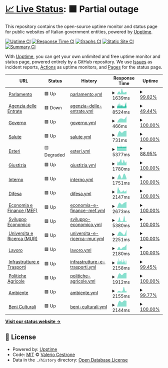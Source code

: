 # [📈 Live Status](https://v4lerio.github.io/infosecnews-help-gov-it): <!--live status--> **🟧 Partial outage**

This repository contains the open-source uptime monitor and status page for public websites of Italian government entities, powered by [Upptime](https://github.com/upptime/upptime).

[![Uptime CI](https://github.com/v4lerio/infosecnews-help-gov-it/workflows/Uptime%20CI/badge.svg)](https://github.com/v4lerio/infosecnews-help-gov-it/actions?query=workflow%3A%22Uptime+CI%22)
[![Response Time CI](https://github.com/v4lerio/infosecnews-help-gov-it/workflows/Response%20Time%20CI/badge.svg)](https://github.com/v4lerio/infosecnews-help-gov-it/actions?query=workflow%3A%22Response+Time+CI%22)
[![Graphs CI](https://github.com/v4lerio/infosecnews-help-gov-it/workflows/Graphs%20CI/badge.svg)](https://github.com/v4lerio/infosecnews-help-gov-it/actions?query=workflow%3A%22Graphs+CI%22)
[![Static Site CI](https://github.com/v4lerio/infosecnews-help-gov-it/workflows/Static%20Site%20CI/badge.svg)](https://github.com/v4lerio/infosecnews-help-gov-it/actions?query=workflow%3A%22Static+Site+CI%22)
[![Summary CI](https://github.com/v4lerio/infosecnews-help-gov-it/workflows/Summary%20CI/badge.svg)](https://github.com/v4lerio/infosecnews-help-gov-it/actions?query=workflow%3A%22Summary+CI%22)

With [Upptime](https://upptime.js.org), you can get your own unlimited and free uptime monitor and status page, powered entirely by a GitHub repository. We use [Issues](https://github.com/v4lerio/infosecnews-help-gov-it/issues) as incident reports, [Actions](https://github.com/v4lerio/infosecnews-help-gov-it/actions) as uptime monitors, and [Pages](https://v4lerio.github.io/infosecnews-help-gov-it) for the status page.

<!--start: status pages-->
<!-- This summary is generated by Upptime (https://github.com/upptime/upptime) -->
<!-- Do not edit this manually, your changes will be overwritten -->
<!-- prettier-ignore -->
| URL | Status | History | Response Time | Uptime |
| --- | ------ | ------- | ------------- | ------ |
| <img alt="" src="https://favicons.githubusercontent.com/www.parlamento.it" height="13"> [Parlamento](https://www.parlamento.it/) | 🟩 Up | [parlamento.yml](https://github.com/v4lerio/infosecnews-help-gov-it/commits/HEAD/history/parlamento.yml) | <details><summary><img alt="Response time graph" src="./graphs/parlamento/response-time-week.png" height="20"> 1639ms</summary><br><a href="https://v4lerio.github.io/infosecnews-help-gov-it/history/parlamento"><img alt="Response time 1764" src="https://img.shields.io/endpoint?url=https%3A%2F%2Fraw.githubusercontent.com%2Fv4lerio%2Finfosecnews-help-gov-it%2FHEAD%2Fapi%2Fparlamento%2Fresponse-time.json"></a><br><a href="https://v4lerio.github.io/infosecnews-help-gov-it/history/parlamento"><img alt="24-hour response time 0" src="https://img.shields.io/endpoint?url=https%3A%2F%2Fraw.githubusercontent.com%2Fv4lerio%2Finfosecnews-help-gov-it%2FHEAD%2Fapi%2Fparlamento%2Fresponse-time-day.json"></a><br><a href="https://v4lerio.github.io/infosecnews-help-gov-it/history/parlamento"><img alt="7-day response time 1639" src="https://img.shields.io/endpoint?url=https%3A%2F%2Fraw.githubusercontent.com%2Fv4lerio%2Finfosecnews-help-gov-it%2FHEAD%2Fapi%2Fparlamento%2Fresponse-time-week.json"></a><br><a href="https://v4lerio.github.io/infosecnews-help-gov-it/history/parlamento"><img alt="30-day response time 1746" src="https://img.shields.io/endpoint?url=https%3A%2F%2Fraw.githubusercontent.com%2Fv4lerio%2Finfosecnews-help-gov-it%2FHEAD%2Fapi%2Fparlamento%2Fresponse-time-month.json"></a><br><a href="https://v4lerio.github.io/infosecnews-help-gov-it/history/parlamento"><img alt="1-year response time 1764" src="https://img.shields.io/endpoint?url=https%3A%2F%2Fraw.githubusercontent.com%2Fv4lerio%2Finfosecnews-help-gov-it%2FHEAD%2Fapi%2Fparlamento%2Fresponse-time-year.json"></a></details> | <details><summary><a href="https://v4lerio.github.io/infosecnews-help-gov-it/history/parlamento">99.82%</a></summary><a href="https://v4lerio.github.io/infosecnews-help-gov-it/history/parlamento"><img alt="All-time uptime 99.82%" src="https://img.shields.io/endpoint?url=https%3A%2F%2Fraw.githubusercontent.com%2Fv4lerio%2Finfosecnews-help-gov-it%2FHEAD%2Fapi%2Fparlamento%2Fuptime.json"></a><br><a href="https://v4lerio.github.io/infosecnews-help-gov-it/history/parlamento"><img alt="24-hour uptime 100.00%" src="https://img.shields.io/endpoint?url=https%3A%2F%2Fraw.githubusercontent.com%2Fv4lerio%2Finfosecnews-help-gov-it%2FHEAD%2Fapi%2Fparlamento%2Fuptime-day.json"></a><br><a href="https://v4lerio.github.io/infosecnews-help-gov-it/history/parlamento"><img alt="7-day uptime 99.82%" src="https://img.shields.io/endpoint?url=https%3A%2F%2Fraw.githubusercontent.com%2Fv4lerio%2Finfosecnews-help-gov-it%2FHEAD%2Fapi%2Fparlamento%2Fuptime-week.json"></a><br><a href="https://v4lerio.github.io/infosecnews-help-gov-it/history/parlamento"><img alt="30-day uptime 99.86%" src="https://img.shields.io/endpoint?url=https%3A%2F%2Fraw.githubusercontent.com%2Fv4lerio%2Finfosecnews-help-gov-it%2FHEAD%2Fapi%2Fparlamento%2Fuptime-month.json"></a><br><a href="https://v4lerio.github.io/infosecnews-help-gov-it/history/parlamento"><img alt="1-year uptime 99.82%" src="https://img.shields.io/endpoint?url=https%3A%2F%2Fraw.githubusercontent.com%2Fv4lerio%2Finfosecnews-help-gov-it%2FHEAD%2Fapi%2Fparlamento%2Fuptime-year.json"></a></details>
| <img alt="" src="https://favicons.githubusercontent.com/www.agenziaentrate.gov.it" height="13"> [Agenzia delle Entrate](https://www.agenziaentrate.gov.it/) | 🟥 Down | [agenzia-delle-entrate.yml](https://github.com/v4lerio/infosecnews-help-gov-it/commits/HEAD/history/agenzia-delle-entrate.yml) | <details><summary><img alt="Response time graph" src="./graphs/agenzia-delle-entrate/response-time-week.png" height="20"> 8524ms</summary><br><a href="https://v4lerio.github.io/infosecnews-help-gov-it/history/agenzia-delle-entrate"><img alt="Response time 7108" src="https://img.shields.io/endpoint?url=https%3A%2F%2Fraw.githubusercontent.com%2Fv4lerio%2Finfosecnews-help-gov-it%2FHEAD%2Fapi%2Fagenzia-delle-entrate%2Fresponse-time.json"></a><br><a href="https://v4lerio.github.io/infosecnews-help-gov-it/history/agenzia-delle-entrate"><img alt="24-hour response time 10126" src="https://img.shields.io/endpoint?url=https%3A%2F%2Fraw.githubusercontent.com%2Fv4lerio%2Finfosecnews-help-gov-it%2FHEAD%2Fapi%2Fagenzia-delle-entrate%2Fresponse-time-day.json"></a><br><a href="https://v4lerio.github.io/infosecnews-help-gov-it/history/agenzia-delle-entrate"><img alt="7-day response time 8524" src="https://img.shields.io/endpoint?url=https%3A%2F%2Fraw.githubusercontent.com%2Fv4lerio%2Finfosecnews-help-gov-it%2FHEAD%2Fapi%2Fagenzia-delle-entrate%2Fresponse-time-week.json"></a><br><a href="https://v4lerio.github.io/infosecnews-help-gov-it/history/agenzia-delle-entrate"><img alt="30-day response time 7705" src="https://img.shields.io/endpoint?url=https%3A%2F%2Fraw.githubusercontent.com%2Fv4lerio%2Finfosecnews-help-gov-it%2FHEAD%2Fapi%2Fagenzia-delle-entrate%2Fresponse-time-month.json"></a><br><a href="https://v4lerio.github.io/infosecnews-help-gov-it/history/agenzia-delle-entrate"><img alt="1-year response time 7108" src="https://img.shields.io/endpoint?url=https%3A%2F%2Fraw.githubusercontent.com%2Fv4lerio%2Finfosecnews-help-gov-it%2FHEAD%2Fapi%2Fagenzia-delle-entrate%2Fresponse-time-year.json"></a></details> | <details><summary><a href="https://v4lerio.github.io/infosecnews-help-gov-it/history/agenzia-delle-entrate">49.44%</a></summary><a href="https://v4lerio.github.io/infosecnews-help-gov-it/history/agenzia-delle-entrate"><img alt="All-time uptime 97.65%" src="https://img.shields.io/endpoint?url=https%3A%2F%2Fraw.githubusercontent.com%2Fv4lerio%2Finfosecnews-help-gov-it%2FHEAD%2Fapi%2Fagenzia-delle-entrate%2Fuptime.json"></a><br><a href="https://v4lerio.github.io/infosecnews-help-gov-it/history/agenzia-delle-entrate"><img alt="24-hour uptime 15.36%" src="https://img.shields.io/endpoint?url=https%3A%2F%2Fraw.githubusercontent.com%2Fv4lerio%2Finfosecnews-help-gov-it%2FHEAD%2Fapi%2Fagenzia-delle-entrate%2Fuptime-day.json"></a><br><a href="https://v4lerio.github.io/infosecnews-help-gov-it/history/agenzia-delle-entrate"><img alt="7-day uptime 49.44%" src="https://img.shields.io/endpoint?url=https%3A%2F%2Fraw.githubusercontent.com%2Fv4lerio%2Finfosecnews-help-gov-it%2FHEAD%2Fapi%2Fagenzia-delle-entrate%2Fuptime-week.json"></a><br><a href="https://v4lerio.github.io/infosecnews-help-gov-it/history/agenzia-delle-entrate"><img alt="30-day uptime 88.37%" src="https://img.shields.io/endpoint?url=https%3A%2F%2Fraw.githubusercontent.com%2Fv4lerio%2Finfosecnews-help-gov-it%2FHEAD%2Fapi%2Fagenzia-delle-entrate%2Fuptime-month.json"></a><br><a href="https://v4lerio.github.io/infosecnews-help-gov-it/history/agenzia-delle-entrate"><img alt="1-year uptime 97.65%" src="https://img.shields.io/endpoint?url=https%3A%2F%2Fraw.githubusercontent.com%2Fv4lerio%2Finfosecnews-help-gov-it%2FHEAD%2Fapi%2Fagenzia-delle-entrate%2Fuptime-year.json"></a></details>
| <img alt="" src="https://favicons.githubusercontent.com/www.governo.it" height="13"> [Governo](https://www.governo.it/) | 🟩 Up | [governo.yml](https://github.com/v4lerio/infosecnews-help-gov-it/commits/HEAD/history/governo.yml) | <details><summary><img alt="Response time graph" src="./graphs/governo/response-time-week.png" height="20"> 466ms</summary><br><a href="https://v4lerio.github.io/infosecnews-help-gov-it/history/governo"><img alt="Response time 473" src="https://img.shields.io/endpoint?url=https%3A%2F%2Fraw.githubusercontent.com%2Fv4lerio%2Finfosecnews-help-gov-it%2FHEAD%2Fapi%2Fgoverno%2Fresponse-time.json"></a><br><a href="https://v4lerio.github.io/infosecnews-help-gov-it/history/governo"><img alt="24-hour response time 0" src="https://img.shields.io/endpoint?url=https%3A%2F%2Fraw.githubusercontent.com%2Fv4lerio%2Finfosecnews-help-gov-it%2FHEAD%2Fapi%2Fgoverno%2Fresponse-time-day.json"></a><br><a href="https://v4lerio.github.io/infosecnews-help-gov-it/history/governo"><img alt="7-day response time 466" src="https://img.shields.io/endpoint?url=https%3A%2F%2Fraw.githubusercontent.com%2Fv4lerio%2Finfosecnews-help-gov-it%2FHEAD%2Fapi%2Fgoverno%2Fresponse-time-week.json"></a><br><a href="https://v4lerio.github.io/infosecnews-help-gov-it/history/governo"><img alt="30-day response time 493" src="https://img.shields.io/endpoint?url=https%3A%2F%2Fraw.githubusercontent.com%2Fv4lerio%2Finfosecnews-help-gov-it%2FHEAD%2Fapi%2Fgoverno%2Fresponse-time-month.json"></a><br><a href="https://v4lerio.github.io/infosecnews-help-gov-it/history/governo"><img alt="1-year response time 473" src="https://img.shields.io/endpoint?url=https%3A%2F%2Fraw.githubusercontent.com%2Fv4lerio%2Finfosecnews-help-gov-it%2FHEAD%2Fapi%2Fgoverno%2Fresponse-time-year.json"></a></details> | <details><summary><a href="https://v4lerio.github.io/infosecnews-help-gov-it/history/governo">100.00%</a></summary><a href="https://v4lerio.github.io/infosecnews-help-gov-it/history/governo"><img alt="All-time uptime 99.99%" src="https://img.shields.io/endpoint?url=https%3A%2F%2Fraw.githubusercontent.com%2Fv4lerio%2Finfosecnews-help-gov-it%2FHEAD%2Fapi%2Fgoverno%2Fuptime.json"></a><br><a href="https://v4lerio.github.io/infosecnews-help-gov-it/history/governo"><img alt="24-hour uptime 100.00%" src="https://img.shields.io/endpoint?url=https%3A%2F%2Fraw.githubusercontent.com%2Fv4lerio%2Finfosecnews-help-gov-it%2FHEAD%2Fapi%2Fgoverno%2Fuptime-day.json"></a><br><a href="https://v4lerio.github.io/infosecnews-help-gov-it/history/governo"><img alt="7-day uptime 100.00%" src="https://img.shields.io/endpoint?url=https%3A%2F%2Fraw.githubusercontent.com%2Fv4lerio%2Finfosecnews-help-gov-it%2FHEAD%2Fapi%2Fgoverno%2Fuptime-week.json"></a><br><a href="https://v4lerio.github.io/infosecnews-help-gov-it/history/governo"><img alt="30-day uptime 100.00%" src="https://img.shields.io/endpoint?url=https%3A%2F%2Fraw.githubusercontent.com%2Fv4lerio%2Finfosecnews-help-gov-it%2FHEAD%2Fapi%2Fgoverno%2Fuptime-month.json"></a><br><a href="https://v4lerio.github.io/infosecnews-help-gov-it/history/governo"><img alt="1-year uptime 99.99%" src="https://img.shields.io/endpoint?url=https%3A%2F%2Fraw.githubusercontent.com%2Fv4lerio%2Finfosecnews-help-gov-it%2FHEAD%2Fapi%2Fgoverno%2Fuptime-year.json"></a></details>
| <img alt="" src="https://favicons.githubusercontent.com/www.salute.gov.it" height="13"> [Salute](https://www.salute.gov.it/) | 🟩 Up | [salute.yml](https://github.com/v4lerio/infosecnews-help-gov-it/commits/HEAD/history/salute.yml) | <details><summary><img alt="Response time graph" src="./graphs/salute/response-time-week.png" height="20"> 731ms</summary><br><a href="https://v4lerio.github.io/infosecnews-help-gov-it/history/salute"><img alt="Response time 677" src="https://img.shields.io/endpoint?url=https%3A%2F%2Fraw.githubusercontent.com%2Fv4lerio%2Finfosecnews-help-gov-it%2FHEAD%2Fapi%2Fsalute%2Fresponse-time.json"></a><br><a href="https://v4lerio.github.io/infosecnews-help-gov-it/history/salute"><img alt="24-hour response time 0" src="https://img.shields.io/endpoint?url=https%3A%2F%2Fraw.githubusercontent.com%2Fv4lerio%2Finfosecnews-help-gov-it%2FHEAD%2Fapi%2Fsalute%2Fresponse-time-day.json"></a><br><a href="https://v4lerio.github.io/infosecnews-help-gov-it/history/salute"><img alt="7-day response time 731" src="https://img.shields.io/endpoint?url=https%3A%2F%2Fraw.githubusercontent.com%2Fv4lerio%2Finfosecnews-help-gov-it%2FHEAD%2Fapi%2Fsalute%2Fresponse-time-week.json"></a><br><a href="https://v4lerio.github.io/infosecnews-help-gov-it/history/salute"><img alt="30-day response time 599" src="https://img.shields.io/endpoint?url=https%3A%2F%2Fraw.githubusercontent.com%2Fv4lerio%2Finfosecnews-help-gov-it%2FHEAD%2Fapi%2Fsalute%2Fresponse-time-month.json"></a><br><a href="https://v4lerio.github.io/infosecnews-help-gov-it/history/salute"><img alt="1-year response time 677" src="https://img.shields.io/endpoint?url=https%3A%2F%2Fraw.githubusercontent.com%2Fv4lerio%2Finfosecnews-help-gov-it%2FHEAD%2Fapi%2Fsalute%2Fresponse-time-year.json"></a></details> | <details><summary><a href="https://v4lerio.github.io/infosecnews-help-gov-it/history/salute">100.00%</a></summary><a href="https://v4lerio.github.io/infosecnews-help-gov-it/history/salute"><img alt="All-time uptime 99.25%" src="https://img.shields.io/endpoint?url=https%3A%2F%2Fraw.githubusercontent.com%2Fv4lerio%2Finfosecnews-help-gov-it%2FHEAD%2Fapi%2Fsalute%2Fuptime.json"></a><br><a href="https://v4lerio.github.io/infosecnews-help-gov-it/history/salute"><img alt="24-hour uptime 100.00%" src="https://img.shields.io/endpoint?url=https%3A%2F%2Fraw.githubusercontent.com%2Fv4lerio%2Finfosecnews-help-gov-it%2FHEAD%2Fapi%2Fsalute%2Fuptime-day.json"></a><br><a href="https://v4lerio.github.io/infosecnews-help-gov-it/history/salute"><img alt="7-day uptime 100.00%" src="https://img.shields.io/endpoint?url=https%3A%2F%2Fraw.githubusercontent.com%2Fv4lerio%2Finfosecnews-help-gov-it%2FHEAD%2Fapi%2Fsalute%2Fuptime-week.json"></a><br><a href="https://v4lerio.github.io/infosecnews-help-gov-it/history/salute"><img alt="30-day uptime 100.00%" src="https://img.shields.io/endpoint?url=https%3A%2F%2Fraw.githubusercontent.com%2Fv4lerio%2Finfosecnews-help-gov-it%2FHEAD%2Fapi%2Fsalute%2Fuptime-month.json"></a><br><a href="https://v4lerio.github.io/infosecnews-help-gov-it/history/salute"><img alt="1-year uptime 99.25%" src="https://img.shields.io/endpoint?url=https%3A%2F%2Fraw.githubusercontent.com%2Fv4lerio%2Finfosecnews-help-gov-it%2FHEAD%2Fapi%2Fsalute%2Fuptime-year.json"></a></details>
| <img alt="" src="https://favicons.githubusercontent.com/www.esteri.it" height="13"> [Esteri](https://www.esteri.it/) | 🟨 Degraded | [esteri.yml](https://github.com/v4lerio/infosecnews-help-gov-it/commits/HEAD/history/esteri.yml) | <details><summary><img alt="Response time graph" src="./graphs/esteri/response-time-week.png" height="20"> 5377ms</summary><br><a href="https://v4lerio.github.io/infosecnews-help-gov-it/history/esteri"><img alt="Response time 5802" src="https://img.shields.io/endpoint?url=https%3A%2F%2Fraw.githubusercontent.com%2Fv4lerio%2Finfosecnews-help-gov-it%2FHEAD%2Fapi%2Festeri%2Fresponse-time.json"></a><br><a href="https://v4lerio.github.io/infosecnews-help-gov-it/history/esteri"><img alt="24-hour response time 5445" src="https://img.shields.io/endpoint?url=https%3A%2F%2Fraw.githubusercontent.com%2Fv4lerio%2Finfosecnews-help-gov-it%2FHEAD%2Fapi%2Festeri%2Fresponse-time-day.json"></a><br><a href="https://v4lerio.github.io/infosecnews-help-gov-it/history/esteri"><img alt="7-day response time 5377" src="https://img.shields.io/endpoint?url=https%3A%2F%2Fraw.githubusercontent.com%2Fv4lerio%2Finfosecnews-help-gov-it%2FHEAD%2Fapi%2Festeri%2Fresponse-time-week.json"></a><br><a href="https://v4lerio.github.io/infosecnews-help-gov-it/history/esteri"><img alt="30-day response time 6365" src="https://img.shields.io/endpoint?url=https%3A%2F%2Fraw.githubusercontent.com%2Fv4lerio%2Finfosecnews-help-gov-it%2FHEAD%2Fapi%2Festeri%2Fresponse-time-month.json"></a><br><a href="https://v4lerio.github.io/infosecnews-help-gov-it/history/esteri"><img alt="1-year response time 5802" src="https://img.shields.io/endpoint?url=https%3A%2F%2Fraw.githubusercontent.com%2Fv4lerio%2Finfosecnews-help-gov-it%2FHEAD%2Fapi%2Festeri%2Fresponse-time-year.json"></a></details> | <details><summary><a href="https://v4lerio.github.io/infosecnews-help-gov-it/history/esteri">88.95%</a></summary><a href="https://v4lerio.github.io/infosecnews-help-gov-it/history/esteri"><img alt="All-time uptime 98.10%" src="https://img.shields.io/endpoint?url=https%3A%2F%2Fraw.githubusercontent.com%2Fv4lerio%2Finfosecnews-help-gov-it%2FHEAD%2Fapi%2Festeri%2Fuptime.json"></a><br><a href="https://v4lerio.github.io/infosecnews-help-gov-it/history/esteri"><img alt="24-hour uptime 90.86%" src="https://img.shields.io/endpoint?url=https%3A%2F%2Fraw.githubusercontent.com%2Fv4lerio%2Finfosecnews-help-gov-it%2FHEAD%2Fapi%2Festeri%2Fuptime-day.json"></a><br><a href="https://v4lerio.github.io/infosecnews-help-gov-it/history/esteri"><img alt="7-day uptime 88.95%" src="https://img.shields.io/endpoint?url=https%3A%2F%2Fraw.githubusercontent.com%2Fv4lerio%2Finfosecnews-help-gov-it%2FHEAD%2Fapi%2Festeri%2Fuptime-week.json"></a><br><a href="https://v4lerio.github.io/infosecnews-help-gov-it/history/esteri"><img alt="30-day uptime 90.57%" src="https://img.shields.io/endpoint?url=https%3A%2F%2Fraw.githubusercontent.com%2Fv4lerio%2Finfosecnews-help-gov-it%2FHEAD%2Fapi%2Festeri%2Fuptime-month.json"></a><br><a href="https://v4lerio.github.io/infosecnews-help-gov-it/history/esteri"><img alt="1-year uptime 98.10%" src="https://img.shields.io/endpoint?url=https%3A%2F%2Fraw.githubusercontent.com%2Fv4lerio%2Finfosecnews-help-gov-it%2FHEAD%2Fapi%2Festeri%2Fuptime-year.json"></a></details>
| <img alt="" src="https://favicons.githubusercontent.com/www.giustizia.it" height="13"> [Giustizia](https://www.giustizia.it/) | 🟩 Up | [giustizia.yml](https://github.com/v4lerio/infosecnews-help-gov-it/commits/HEAD/history/giustizia.yml) | <details><summary><img alt="Response time graph" src="./graphs/giustizia/response-time-week.png" height="20"> 1780ms</summary><br><a href="https://v4lerio.github.io/infosecnews-help-gov-it/history/giustizia"><img alt="Response time 1967" src="https://img.shields.io/endpoint?url=https%3A%2F%2Fraw.githubusercontent.com%2Fv4lerio%2Finfosecnews-help-gov-it%2FHEAD%2Fapi%2Fgiustizia%2Fresponse-time.json"></a><br><a href="https://v4lerio.github.io/infosecnews-help-gov-it/history/giustizia"><img alt="24-hour response time 0" src="https://img.shields.io/endpoint?url=https%3A%2F%2Fraw.githubusercontent.com%2Fv4lerio%2Finfosecnews-help-gov-it%2FHEAD%2Fapi%2Fgiustizia%2Fresponse-time-day.json"></a><br><a href="https://v4lerio.github.io/infosecnews-help-gov-it/history/giustizia"><img alt="7-day response time 1780" src="https://img.shields.io/endpoint?url=https%3A%2F%2Fraw.githubusercontent.com%2Fv4lerio%2Finfosecnews-help-gov-it%2FHEAD%2Fapi%2Fgiustizia%2Fresponse-time-week.json"></a><br><a href="https://v4lerio.github.io/infosecnews-help-gov-it/history/giustizia"><img alt="30-day response time 1637" src="https://img.shields.io/endpoint?url=https%3A%2F%2Fraw.githubusercontent.com%2Fv4lerio%2Finfosecnews-help-gov-it%2FHEAD%2Fapi%2Fgiustizia%2Fresponse-time-month.json"></a><br><a href="https://v4lerio.github.io/infosecnews-help-gov-it/history/giustizia"><img alt="1-year response time 1967" src="https://img.shields.io/endpoint?url=https%3A%2F%2Fraw.githubusercontent.com%2Fv4lerio%2Finfosecnews-help-gov-it%2FHEAD%2Fapi%2Fgiustizia%2Fresponse-time-year.json"></a></details> | <details><summary><a href="https://v4lerio.github.io/infosecnews-help-gov-it/history/giustizia">100.00%</a></summary><a href="https://v4lerio.github.io/infosecnews-help-gov-it/history/giustizia"><img alt="All-time uptime 99.63%" src="https://img.shields.io/endpoint?url=https%3A%2F%2Fraw.githubusercontent.com%2Fv4lerio%2Finfosecnews-help-gov-it%2FHEAD%2Fapi%2Fgiustizia%2Fuptime.json"></a><br><a href="https://v4lerio.github.io/infosecnews-help-gov-it/history/giustizia"><img alt="24-hour uptime 100.00%" src="https://img.shields.io/endpoint?url=https%3A%2F%2Fraw.githubusercontent.com%2Fv4lerio%2Finfosecnews-help-gov-it%2FHEAD%2Fapi%2Fgiustizia%2Fuptime-day.json"></a><br><a href="https://v4lerio.github.io/infosecnews-help-gov-it/history/giustizia"><img alt="7-day uptime 100.00%" src="https://img.shields.io/endpoint?url=https%3A%2F%2Fraw.githubusercontent.com%2Fv4lerio%2Finfosecnews-help-gov-it%2FHEAD%2Fapi%2Fgiustizia%2Fuptime-week.json"></a><br><a href="https://v4lerio.github.io/infosecnews-help-gov-it/history/giustizia"><img alt="30-day uptime 99.90%" src="https://img.shields.io/endpoint?url=https%3A%2F%2Fraw.githubusercontent.com%2Fv4lerio%2Finfosecnews-help-gov-it%2FHEAD%2Fapi%2Fgiustizia%2Fuptime-month.json"></a><br><a href="https://v4lerio.github.io/infosecnews-help-gov-it/history/giustizia"><img alt="1-year uptime 99.63%" src="https://img.shields.io/endpoint?url=https%3A%2F%2Fraw.githubusercontent.com%2Fv4lerio%2Finfosecnews-help-gov-it%2FHEAD%2Fapi%2Fgiustizia%2Fuptime-year.json"></a></details>
| <img alt="" src="https://favicons.githubusercontent.com/www.interno.gov.it" height="13"> [Interno](https://www.interno.gov.it/) | 🟩 Up | [interno.yml](https://github.com/v4lerio/infosecnews-help-gov-it/commits/HEAD/history/interno.yml) | <details><summary><img alt="Response time graph" src="./graphs/interno/response-time-week.png" height="20"> 1751ms</summary><br><a href="https://v4lerio.github.io/infosecnews-help-gov-it/history/interno"><img alt="Response time 1170" src="https://img.shields.io/endpoint?url=https%3A%2F%2Fraw.githubusercontent.com%2Fv4lerio%2Finfosecnews-help-gov-it%2FHEAD%2Fapi%2Finterno%2Fresponse-time.json"></a><br><a href="https://v4lerio.github.io/infosecnews-help-gov-it/history/interno"><img alt="24-hour response time 0" src="https://img.shields.io/endpoint?url=https%3A%2F%2Fraw.githubusercontent.com%2Fv4lerio%2Finfosecnews-help-gov-it%2FHEAD%2Fapi%2Finterno%2Fresponse-time-day.json"></a><br><a href="https://v4lerio.github.io/infosecnews-help-gov-it/history/interno"><img alt="7-day response time 1751" src="https://img.shields.io/endpoint?url=https%3A%2F%2Fraw.githubusercontent.com%2Fv4lerio%2Finfosecnews-help-gov-it%2FHEAD%2Fapi%2Finterno%2Fresponse-time-week.json"></a><br><a href="https://v4lerio.github.io/infosecnews-help-gov-it/history/interno"><img alt="30-day response time 890" src="https://img.shields.io/endpoint?url=https%3A%2F%2Fraw.githubusercontent.com%2Fv4lerio%2Finfosecnews-help-gov-it%2FHEAD%2Fapi%2Finterno%2Fresponse-time-month.json"></a><br><a href="https://v4lerio.github.io/infosecnews-help-gov-it/history/interno"><img alt="1-year response time 1170" src="https://img.shields.io/endpoint?url=https%3A%2F%2Fraw.githubusercontent.com%2Fv4lerio%2Finfosecnews-help-gov-it%2FHEAD%2Fapi%2Finterno%2Fresponse-time-year.json"></a></details> | <details><summary><a href="https://v4lerio.github.io/infosecnews-help-gov-it/history/interno">100.00%</a></summary><a href="https://v4lerio.github.io/infosecnews-help-gov-it/history/interno"><img alt="All-time uptime 100.00%" src="https://img.shields.io/endpoint?url=https%3A%2F%2Fraw.githubusercontent.com%2Fv4lerio%2Finfosecnews-help-gov-it%2FHEAD%2Fapi%2Finterno%2Fuptime.json"></a><br><a href="https://v4lerio.github.io/infosecnews-help-gov-it/history/interno"><img alt="24-hour uptime 100.00%" src="https://img.shields.io/endpoint?url=https%3A%2F%2Fraw.githubusercontent.com%2Fv4lerio%2Finfosecnews-help-gov-it%2FHEAD%2Fapi%2Finterno%2Fuptime-day.json"></a><br><a href="https://v4lerio.github.io/infosecnews-help-gov-it/history/interno"><img alt="7-day uptime 100.00%" src="https://img.shields.io/endpoint?url=https%3A%2F%2Fraw.githubusercontent.com%2Fv4lerio%2Finfosecnews-help-gov-it%2FHEAD%2Fapi%2Finterno%2Fuptime-week.json"></a><br><a href="https://v4lerio.github.io/infosecnews-help-gov-it/history/interno"><img alt="30-day uptime 100.00%" src="https://img.shields.io/endpoint?url=https%3A%2F%2Fraw.githubusercontent.com%2Fv4lerio%2Finfosecnews-help-gov-it%2FHEAD%2Fapi%2Finterno%2Fuptime-month.json"></a><br><a href="https://v4lerio.github.io/infosecnews-help-gov-it/history/interno"><img alt="1-year uptime 100.00%" src="https://img.shields.io/endpoint?url=https%3A%2F%2Fraw.githubusercontent.com%2Fv4lerio%2Finfosecnews-help-gov-it%2FHEAD%2Fapi%2Finterno%2Fuptime-year.json"></a></details>
| <img alt="" src="https://favicons.githubusercontent.com/www.difesa.it" height="13"> [Difesa](https://www.difesa.it/) | 🟩 Up | [difesa.yml](https://github.com/v4lerio/infosecnews-help-gov-it/commits/HEAD/history/difesa.yml) | <details><summary><img alt="Response time graph" src="./graphs/difesa/response-time-week.png" height="20"> 2147ms</summary><br><a href="https://v4lerio.github.io/infosecnews-help-gov-it/history/difesa"><img alt="Response time 4568" src="https://img.shields.io/endpoint?url=https%3A%2F%2Fraw.githubusercontent.com%2Fv4lerio%2Finfosecnews-help-gov-it%2FHEAD%2Fapi%2Fdifesa%2Fresponse-time.json"></a><br><a href="https://v4lerio.github.io/infosecnews-help-gov-it/history/difesa"><img alt="24-hour response time 0" src="https://img.shields.io/endpoint?url=https%3A%2F%2Fraw.githubusercontent.com%2Fv4lerio%2Finfosecnews-help-gov-it%2FHEAD%2Fapi%2Fdifesa%2Fresponse-time-day.json"></a><br><a href="https://v4lerio.github.io/infosecnews-help-gov-it/history/difesa"><img alt="7-day response time 2147" src="https://img.shields.io/endpoint?url=https%3A%2F%2Fraw.githubusercontent.com%2Fv4lerio%2Finfosecnews-help-gov-it%2FHEAD%2Fapi%2Fdifesa%2Fresponse-time-week.json"></a><br><a href="https://v4lerio.github.io/infosecnews-help-gov-it/history/difesa"><img alt="30-day response time 5019" src="https://img.shields.io/endpoint?url=https%3A%2F%2Fraw.githubusercontent.com%2Fv4lerio%2Finfosecnews-help-gov-it%2FHEAD%2Fapi%2Fdifesa%2Fresponse-time-month.json"></a><br><a href="https://v4lerio.github.io/infosecnews-help-gov-it/history/difesa"><img alt="1-year response time 4568" src="https://img.shields.io/endpoint?url=https%3A%2F%2Fraw.githubusercontent.com%2Fv4lerio%2Finfosecnews-help-gov-it%2FHEAD%2Fapi%2Fdifesa%2Fresponse-time-year.json"></a></details> | <details><summary><a href="https://v4lerio.github.io/infosecnews-help-gov-it/history/difesa">100.00%</a></summary><a href="https://v4lerio.github.io/infosecnews-help-gov-it/history/difesa"><img alt="All-time uptime 99.48%" src="https://img.shields.io/endpoint?url=https%3A%2F%2Fraw.githubusercontent.com%2Fv4lerio%2Finfosecnews-help-gov-it%2FHEAD%2Fapi%2Fdifesa%2Fuptime.json"></a><br><a href="https://v4lerio.github.io/infosecnews-help-gov-it/history/difesa"><img alt="24-hour uptime 100.00%" src="https://img.shields.io/endpoint?url=https%3A%2F%2Fraw.githubusercontent.com%2Fv4lerio%2Finfosecnews-help-gov-it%2FHEAD%2Fapi%2Fdifesa%2Fuptime-day.json"></a><br><a href="https://v4lerio.github.io/infosecnews-help-gov-it/history/difesa"><img alt="7-day uptime 100.00%" src="https://img.shields.io/endpoint?url=https%3A%2F%2Fraw.githubusercontent.com%2Fv4lerio%2Finfosecnews-help-gov-it%2FHEAD%2Fapi%2Fdifesa%2Fuptime-week.json"></a><br><a href="https://v4lerio.github.io/infosecnews-help-gov-it/history/difesa"><img alt="30-day uptime 99.96%" src="https://img.shields.io/endpoint?url=https%3A%2F%2Fraw.githubusercontent.com%2Fv4lerio%2Finfosecnews-help-gov-it%2FHEAD%2Fapi%2Fdifesa%2Fuptime-month.json"></a><br><a href="https://v4lerio.github.io/infosecnews-help-gov-it/history/difesa"><img alt="1-year uptime 99.48%" src="https://img.shields.io/endpoint?url=https%3A%2F%2Fraw.githubusercontent.com%2Fv4lerio%2Finfosecnews-help-gov-it%2FHEAD%2Fapi%2Fdifesa%2Fuptime-year.json"></a></details>
| <img alt="" src="https://favicons.githubusercontent.com/www.mef.gov.it" height="13"> [Economia e Finance (MEF)](https://www.mef.gov.it/) | 🟩 Up | [economia-e-finance-mef.yml](https://github.com/v4lerio/infosecnews-help-gov-it/commits/HEAD/history/economia-e-finance-mef.yml) | <details><summary><img alt="Response time graph" src="./graphs/economia-e-finance-mef/response-time-week.png" height="20"> 2673ms</summary><br><a href="https://v4lerio.github.io/infosecnews-help-gov-it/history/economia-e-finance-mef"><img alt="Response time 2216" src="https://img.shields.io/endpoint?url=https%3A%2F%2Fraw.githubusercontent.com%2Fv4lerio%2Finfosecnews-help-gov-it%2FHEAD%2Fapi%2Feconomia-e-finance-mef%2Fresponse-time.json"></a><br><a href="https://v4lerio.github.io/infosecnews-help-gov-it/history/economia-e-finance-mef"><img alt="24-hour response time 0" src="https://img.shields.io/endpoint?url=https%3A%2F%2Fraw.githubusercontent.com%2Fv4lerio%2Finfosecnews-help-gov-it%2FHEAD%2Fapi%2Feconomia-e-finance-mef%2Fresponse-time-day.json"></a><br><a href="https://v4lerio.github.io/infosecnews-help-gov-it/history/economia-e-finance-mef"><img alt="7-day response time 2673" src="https://img.shields.io/endpoint?url=https%3A%2F%2Fraw.githubusercontent.com%2Fv4lerio%2Finfosecnews-help-gov-it%2FHEAD%2Fapi%2Feconomia-e-finance-mef%2Fresponse-time-week.json"></a><br><a href="https://v4lerio.github.io/infosecnews-help-gov-it/history/economia-e-finance-mef"><img alt="30-day response time 2253" src="https://img.shields.io/endpoint?url=https%3A%2F%2Fraw.githubusercontent.com%2Fv4lerio%2Finfosecnews-help-gov-it%2FHEAD%2Fapi%2Feconomia-e-finance-mef%2Fresponse-time-month.json"></a><br><a href="https://v4lerio.github.io/infosecnews-help-gov-it/history/economia-e-finance-mef"><img alt="1-year response time 2216" src="https://img.shields.io/endpoint?url=https%3A%2F%2Fraw.githubusercontent.com%2Fv4lerio%2Finfosecnews-help-gov-it%2FHEAD%2Fapi%2Feconomia-e-finance-mef%2Fresponse-time-year.json"></a></details> | <details><summary><a href="https://v4lerio.github.io/infosecnews-help-gov-it/history/economia-e-finance-mef">100.00%</a></summary><a href="https://v4lerio.github.io/infosecnews-help-gov-it/history/economia-e-finance-mef"><img alt="All-time uptime 99.99%" src="https://img.shields.io/endpoint?url=https%3A%2F%2Fraw.githubusercontent.com%2Fv4lerio%2Finfosecnews-help-gov-it%2FHEAD%2Fapi%2Feconomia-e-finance-mef%2Fuptime.json"></a><br><a href="https://v4lerio.github.io/infosecnews-help-gov-it/history/economia-e-finance-mef"><img alt="24-hour uptime 100.00%" src="https://img.shields.io/endpoint?url=https%3A%2F%2Fraw.githubusercontent.com%2Fv4lerio%2Finfosecnews-help-gov-it%2FHEAD%2Fapi%2Feconomia-e-finance-mef%2Fuptime-day.json"></a><br><a href="https://v4lerio.github.io/infosecnews-help-gov-it/history/economia-e-finance-mef"><img alt="7-day uptime 100.00%" src="https://img.shields.io/endpoint?url=https%3A%2F%2Fraw.githubusercontent.com%2Fv4lerio%2Finfosecnews-help-gov-it%2FHEAD%2Fapi%2Feconomia-e-finance-mef%2Fuptime-week.json"></a><br><a href="https://v4lerio.github.io/infosecnews-help-gov-it/history/economia-e-finance-mef"><img alt="30-day uptime 100.00%" src="https://img.shields.io/endpoint?url=https%3A%2F%2Fraw.githubusercontent.com%2Fv4lerio%2Finfosecnews-help-gov-it%2FHEAD%2Fapi%2Feconomia-e-finance-mef%2Fuptime-month.json"></a><br><a href="https://v4lerio.github.io/infosecnews-help-gov-it/history/economia-e-finance-mef"><img alt="1-year uptime 99.99%" src="https://img.shields.io/endpoint?url=https%3A%2F%2Fraw.githubusercontent.com%2Fv4lerio%2Finfosecnews-help-gov-it%2FHEAD%2Fapi%2Feconomia-e-finance-mef%2Fuptime-year.json"></a></details>
| <img alt="" src="https://favicons.githubusercontent.com/www.mise.gov.it" height="13"> [Sviluppo Economico](https://www.mise.gov.it/) | 🟩 Up | [sviluppo-economico.yml](https://github.com/v4lerio/infosecnews-help-gov-it/commits/HEAD/history/sviluppo-economico.yml) | <details><summary><img alt="Response time graph" src="./graphs/sviluppo-economico/response-time-week.png" height="20"> 5380ms</summary><br><a href="https://v4lerio.github.io/infosecnews-help-gov-it/history/sviluppo-economico"><img alt="Response time 3955" src="https://img.shields.io/endpoint?url=https%3A%2F%2Fraw.githubusercontent.com%2Fv4lerio%2Finfosecnews-help-gov-it%2FHEAD%2Fapi%2Fsviluppo-economico%2Fresponse-time.json"></a><br><a href="https://v4lerio.github.io/infosecnews-help-gov-it/history/sviluppo-economico"><img alt="24-hour response time 0" src="https://img.shields.io/endpoint?url=https%3A%2F%2Fraw.githubusercontent.com%2Fv4lerio%2Finfosecnews-help-gov-it%2FHEAD%2Fapi%2Fsviluppo-economico%2Fresponse-time-day.json"></a><br><a href="https://v4lerio.github.io/infosecnews-help-gov-it/history/sviluppo-economico"><img alt="7-day response time 5380" src="https://img.shields.io/endpoint?url=https%3A%2F%2Fraw.githubusercontent.com%2Fv4lerio%2Finfosecnews-help-gov-it%2FHEAD%2Fapi%2Fsviluppo-economico%2Fresponse-time-week.json"></a><br><a href="https://v4lerio.github.io/infosecnews-help-gov-it/history/sviluppo-economico"><img alt="30-day response time 4096" src="https://img.shields.io/endpoint?url=https%3A%2F%2Fraw.githubusercontent.com%2Fv4lerio%2Finfosecnews-help-gov-it%2FHEAD%2Fapi%2Fsviluppo-economico%2Fresponse-time-month.json"></a><br><a href="https://v4lerio.github.io/infosecnews-help-gov-it/history/sviluppo-economico"><img alt="1-year response time 3955" src="https://img.shields.io/endpoint?url=https%3A%2F%2Fraw.githubusercontent.com%2Fv4lerio%2Finfosecnews-help-gov-it%2FHEAD%2Fapi%2Fsviluppo-economico%2Fresponse-time-year.json"></a></details> | <details><summary><a href="https://v4lerio.github.io/infosecnews-help-gov-it/history/sviluppo-economico">100.00%</a></summary><a href="https://v4lerio.github.io/infosecnews-help-gov-it/history/sviluppo-economico"><img alt="All-time uptime 99.97%" src="https://img.shields.io/endpoint?url=https%3A%2F%2Fraw.githubusercontent.com%2Fv4lerio%2Finfosecnews-help-gov-it%2FHEAD%2Fapi%2Fsviluppo-economico%2Fuptime.json"></a><br><a href="https://v4lerio.github.io/infosecnews-help-gov-it/history/sviluppo-economico"><img alt="24-hour uptime 100.00%" src="https://img.shields.io/endpoint?url=https%3A%2F%2Fraw.githubusercontent.com%2Fv4lerio%2Finfosecnews-help-gov-it%2FHEAD%2Fapi%2Fsviluppo-economico%2Fuptime-day.json"></a><br><a href="https://v4lerio.github.io/infosecnews-help-gov-it/history/sviluppo-economico"><img alt="7-day uptime 100.00%" src="https://img.shields.io/endpoint?url=https%3A%2F%2Fraw.githubusercontent.com%2Fv4lerio%2Finfosecnews-help-gov-it%2FHEAD%2Fapi%2Fsviluppo-economico%2Fuptime-week.json"></a><br><a href="https://v4lerio.github.io/infosecnews-help-gov-it/history/sviluppo-economico"><img alt="30-day uptime 100.00%" src="https://img.shields.io/endpoint?url=https%3A%2F%2Fraw.githubusercontent.com%2Fv4lerio%2Finfosecnews-help-gov-it%2FHEAD%2Fapi%2Fsviluppo-economico%2Fuptime-month.json"></a><br><a href="https://v4lerio.github.io/infosecnews-help-gov-it/history/sviluppo-economico"><img alt="1-year uptime 99.97%" src="https://img.shields.io/endpoint?url=https%3A%2F%2Fraw.githubusercontent.com%2Fv4lerio%2Finfosecnews-help-gov-it%2FHEAD%2Fapi%2Fsviluppo-economico%2Fuptime-year.json"></a></details>
| <img alt="" src="https://favicons.githubusercontent.com/www.mur.gov.it" height="13"> [Universita e Ricerca (MUR)](https://www.mur.gov.it/) | 🟩 Up | [universita-e-ricerca-mur.yml](https://github.com/v4lerio/infosecnews-help-gov-it/commits/HEAD/history/universita-e-ricerca-mur.yml) | <details><summary><img alt="Response time graph" src="./graphs/universita-e-ricerca-mur/response-time-week.png" height="20"> 2251ms</summary><br><a href="https://v4lerio.github.io/infosecnews-help-gov-it/history/universita-e-ricerca-mur"><img alt="Response time 2120" src="https://img.shields.io/endpoint?url=https%3A%2F%2Fraw.githubusercontent.com%2Fv4lerio%2Finfosecnews-help-gov-it%2FHEAD%2Fapi%2Funiversita-e-ricerca-mur%2Fresponse-time.json"></a><br><a href="https://v4lerio.github.io/infosecnews-help-gov-it/history/universita-e-ricerca-mur"><img alt="24-hour response time 0" src="https://img.shields.io/endpoint?url=https%3A%2F%2Fraw.githubusercontent.com%2Fv4lerio%2Finfosecnews-help-gov-it%2FHEAD%2Fapi%2Funiversita-e-ricerca-mur%2Fresponse-time-day.json"></a><br><a href="https://v4lerio.github.io/infosecnews-help-gov-it/history/universita-e-ricerca-mur"><img alt="7-day response time 2251" src="https://img.shields.io/endpoint?url=https%3A%2F%2Fraw.githubusercontent.com%2Fv4lerio%2Finfosecnews-help-gov-it%2FHEAD%2Fapi%2Funiversita-e-ricerca-mur%2Fresponse-time-week.json"></a><br><a href="https://v4lerio.github.io/infosecnews-help-gov-it/history/universita-e-ricerca-mur"><img alt="30-day response time 2574" src="https://img.shields.io/endpoint?url=https%3A%2F%2Fraw.githubusercontent.com%2Fv4lerio%2Finfosecnews-help-gov-it%2FHEAD%2Fapi%2Funiversita-e-ricerca-mur%2Fresponse-time-month.json"></a><br><a href="https://v4lerio.github.io/infosecnews-help-gov-it/history/universita-e-ricerca-mur"><img alt="1-year response time 2120" src="https://img.shields.io/endpoint?url=https%3A%2F%2Fraw.githubusercontent.com%2Fv4lerio%2Finfosecnews-help-gov-it%2FHEAD%2Fapi%2Funiversita-e-ricerca-mur%2Fresponse-time-year.json"></a></details> | <details><summary><a href="https://v4lerio.github.io/infosecnews-help-gov-it/history/universita-e-ricerca-mur">100.00%</a></summary><a href="https://v4lerio.github.io/infosecnews-help-gov-it/history/universita-e-ricerca-mur"><img alt="All-time uptime 99.32%" src="https://img.shields.io/endpoint?url=https%3A%2F%2Fraw.githubusercontent.com%2Fv4lerio%2Finfosecnews-help-gov-it%2FHEAD%2Fapi%2Funiversita-e-ricerca-mur%2Fuptime.json"></a><br><a href="https://v4lerio.github.io/infosecnews-help-gov-it/history/universita-e-ricerca-mur"><img alt="24-hour uptime 100.00%" src="https://img.shields.io/endpoint?url=https%3A%2F%2Fraw.githubusercontent.com%2Fv4lerio%2Finfosecnews-help-gov-it%2FHEAD%2Fapi%2Funiversita-e-ricerca-mur%2Fuptime-day.json"></a><br><a href="https://v4lerio.github.io/infosecnews-help-gov-it/history/universita-e-ricerca-mur"><img alt="7-day uptime 100.00%" src="https://img.shields.io/endpoint?url=https%3A%2F%2Fraw.githubusercontent.com%2Fv4lerio%2Finfosecnews-help-gov-it%2FHEAD%2Fapi%2Funiversita-e-ricerca-mur%2Fuptime-week.json"></a><br><a href="https://v4lerio.github.io/infosecnews-help-gov-it/history/universita-e-ricerca-mur"><img alt="30-day uptime 96.61%" src="https://img.shields.io/endpoint?url=https%3A%2F%2Fraw.githubusercontent.com%2Fv4lerio%2Finfosecnews-help-gov-it%2FHEAD%2Fapi%2Funiversita-e-ricerca-mur%2Fuptime-month.json"></a><br><a href="https://v4lerio.github.io/infosecnews-help-gov-it/history/universita-e-ricerca-mur"><img alt="1-year uptime 99.32%" src="https://img.shields.io/endpoint?url=https%3A%2F%2Fraw.githubusercontent.com%2Fv4lerio%2Finfosecnews-help-gov-it%2FHEAD%2Fapi%2Funiversita-e-ricerca-mur%2Fuptime-year.json"></a></details>
| <img alt="" src="https://favicons.githubusercontent.com/www.lavoro.gov.it" height="13"> [Lavoro](https://www.lavoro.gov.it/) | 🟩 Up | [lavoro.yml](https://github.com/v4lerio/infosecnews-help-gov-it/commits/HEAD/history/lavoro.yml) | <details><summary><img alt="Response time graph" src="./graphs/lavoro/response-time-week.png" height="20"> 2180ms</summary><br><a href="https://v4lerio.github.io/infosecnews-help-gov-it/history/lavoro"><img alt="Response time 2796" src="https://img.shields.io/endpoint?url=https%3A%2F%2Fraw.githubusercontent.com%2Fv4lerio%2Finfosecnews-help-gov-it%2FHEAD%2Fapi%2Flavoro%2Fresponse-time.json"></a><br><a href="https://v4lerio.github.io/infosecnews-help-gov-it/history/lavoro"><img alt="24-hour response time 0" src="https://img.shields.io/endpoint?url=https%3A%2F%2Fraw.githubusercontent.com%2Fv4lerio%2Finfosecnews-help-gov-it%2FHEAD%2Fapi%2Flavoro%2Fresponse-time-day.json"></a><br><a href="https://v4lerio.github.io/infosecnews-help-gov-it/history/lavoro"><img alt="7-day response time 2180" src="https://img.shields.io/endpoint?url=https%3A%2F%2Fraw.githubusercontent.com%2Fv4lerio%2Finfosecnews-help-gov-it%2FHEAD%2Fapi%2Flavoro%2Fresponse-time-week.json"></a><br><a href="https://v4lerio.github.io/infosecnews-help-gov-it/history/lavoro"><img alt="30-day response time 3653" src="https://img.shields.io/endpoint?url=https%3A%2F%2Fraw.githubusercontent.com%2Fv4lerio%2Finfosecnews-help-gov-it%2FHEAD%2Fapi%2Flavoro%2Fresponse-time-month.json"></a><br><a href="https://v4lerio.github.io/infosecnews-help-gov-it/history/lavoro"><img alt="1-year response time 2796" src="https://img.shields.io/endpoint?url=https%3A%2F%2Fraw.githubusercontent.com%2Fv4lerio%2Finfosecnews-help-gov-it%2FHEAD%2Fapi%2Flavoro%2Fresponse-time-year.json"></a></details> | <details><summary><a href="https://v4lerio.github.io/infosecnews-help-gov-it/history/lavoro">100.00%</a></summary><a href="https://v4lerio.github.io/infosecnews-help-gov-it/history/lavoro"><img alt="All-time uptime 98.21%" src="https://img.shields.io/endpoint?url=https%3A%2F%2Fraw.githubusercontent.com%2Fv4lerio%2Finfosecnews-help-gov-it%2FHEAD%2Fapi%2Flavoro%2Fuptime.json"></a><br><a href="https://v4lerio.github.io/infosecnews-help-gov-it/history/lavoro"><img alt="24-hour uptime 100.00%" src="https://img.shields.io/endpoint?url=https%3A%2F%2Fraw.githubusercontent.com%2Fv4lerio%2Finfosecnews-help-gov-it%2FHEAD%2Fapi%2Flavoro%2Fuptime-day.json"></a><br><a href="https://v4lerio.github.io/infosecnews-help-gov-it/history/lavoro"><img alt="7-day uptime 100.00%" src="https://img.shields.io/endpoint?url=https%3A%2F%2Fraw.githubusercontent.com%2Fv4lerio%2Finfosecnews-help-gov-it%2FHEAD%2Fapi%2Flavoro%2Fuptime-week.json"></a><br><a href="https://v4lerio.github.io/infosecnews-help-gov-it/history/lavoro"><img alt="30-day uptime 99.97%" src="https://img.shields.io/endpoint?url=https%3A%2F%2Fraw.githubusercontent.com%2Fv4lerio%2Finfosecnews-help-gov-it%2FHEAD%2Fapi%2Flavoro%2Fuptime-month.json"></a><br><a href="https://v4lerio.github.io/infosecnews-help-gov-it/history/lavoro"><img alt="1-year uptime 98.21%" src="https://img.shields.io/endpoint?url=https%3A%2F%2Fraw.githubusercontent.com%2Fv4lerio%2Finfosecnews-help-gov-it%2FHEAD%2Fapi%2Flavoro%2Fuptime-year.json"></a></details>
| <img alt="" src="https://favicons.githubusercontent.com/www.mit.gov.it" height="13"> [Infrastrutture e Trasporti](https://www.mit.gov.it/) | 🟩 Up | [infrastrutture-e-trasporti.yml](https://github.com/v4lerio/infosecnews-help-gov-it/commits/HEAD/history/infrastrutture-e-trasporti.yml) | <details><summary><img alt="Response time graph" src="./graphs/infrastrutture-e-trasporti/response-time-week.png" height="20"> 2158ms</summary><br><a href="https://v4lerio.github.io/infosecnews-help-gov-it/history/infrastrutture-e-trasporti"><img alt="Response time 2000" src="https://img.shields.io/endpoint?url=https%3A%2F%2Fraw.githubusercontent.com%2Fv4lerio%2Finfosecnews-help-gov-it%2FHEAD%2Fapi%2Finfrastrutture-e-trasporti%2Fresponse-time.json"></a><br><a href="https://v4lerio.github.io/infosecnews-help-gov-it/history/infrastrutture-e-trasporti"><img alt="24-hour response time 1611" src="https://img.shields.io/endpoint?url=https%3A%2F%2Fraw.githubusercontent.com%2Fv4lerio%2Finfosecnews-help-gov-it%2FHEAD%2Fapi%2Finfrastrutture-e-trasporti%2Fresponse-time-day.json"></a><br><a href="https://v4lerio.github.io/infosecnews-help-gov-it/history/infrastrutture-e-trasporti"><img alt="7-day response time 2158" src="https://img.shields.io/endpoint?url=https%3A%2F%2Fraw.githubusercontent.com%2Fv4lerio%2Finfosecnews-help-gov-it%2FHEAD%2Fapi%2Finfrastrutture-e-trasporti%2Fresponse-time-week.json"></a><br><a href="https://v4lerio.github.io/infosecnews-help-gov-it/history/infrastrutture-e-trasporti"><img alt="30-day response time 2469" src="https://img.shields.io/endpoint?url=https%3A%2F%2Fraw.githubusercontent.com%2Fv4lerio%2Finfosecnews-help-gov-it%2FHEAD%2Fapi%2Finfrastrutture-e-trasporti%2Fresponse-time-month.json"></a><br><a href="https://v4lerio.github.io/infosecnews-help-gov-it/history/infrastrutture-e-trasporti"><img alt="1-year response time 2000" src="https://img.shields.io/endpoint?url=https%3A%2F%2Fraw.githubusercontent.com%2Fv4lerio%2Finfosecnews-help-gov-it%2FHEAD%2Fapi%2Finfrastrutture-e-trasporti%2Fresponse-time-year.json"></a></details> | <details><summary><a href="https://v4lerio.github.io/infosecnews-help-gov-it/history/infrastrutture-e-trasporti">99.45%</a></summary><a href="https://v4lerio.github.io/infosecnews-help-gov-it/history/infrastrutture-e-trasporti"><img alt="All-time uptime 97.68%" src="https://img.shields.io/endpoint?url=https%3A%2F%2Fraw.githubusercontent.com%2Fv4lerio%2Finfosecnews-help-gov-it%2FHEAD%2Fapi%2Finfrastrutture-e-trasporti%2Fuptime.json"></a><br><a href="https://v4lerio.github.io/infosecnews-help-gov-it/history/infrastrutture-e-trasporti"><img alt="24-hour uptime 98.66%" src="https://img.shields.io/endpoint?url=https%3A%2F%2Fraw.githubusercontent.com%2Fv4lerio%2Finfosecnews-help-gov-it%2FHEAD%2Fapi%2Finfrastrutture-e-trasporti%2Fuptime-day.json"></a><br><a href="https://v4lerio.github.io/infosecnews-help-gov-it/history/infrastrutture-e-trasporti"><img alt="7-day uptime 99.45%" src="https://img.shields.io/endpoint?url=https%3A%2F%2Fraw.githubusercontent.com%2Fv4lerio%2Finfosecnews-help-gov-it%2FHEAD%2Fapi%2Finfrastrutture-e-trasporti%2Fuptime-week.json"></a><br><a href="https://v4lerio.github.io/infosecnews-help-gov-it/history/infrastrutture-e-trasporti"><img alt="30-day uptime 99.59%" src="https://img.shields.io/endpoint?url=https%3A%2F%2Fraw.githubusercontent.com%2Fv4lerio%2Finfosecnews-help-gov-it%2FHEAD%2Fapi%2Finfrastrutture-e-trasporti%2Fuptime-month.json"></a><br><a href="https://v4lerio.github.io/infosecnews-help-gov-it/history/infrastrutture-e-trasporti"><img alt="1-year uptime 97.68%" src="https://img.shields.io/endpoint?url=https%3A%2F%2Fraw.githubusercontent.com%2Fv4lerio%2Finfosecnews-help-gov-it%2FHEAD%2Fapi%2Finfrastrutture-e-trasporti%2Fuptime-year.json"></a></details>
| <img alt="" src="https://favicons.githubusercontent.com/www.politicheagricole.it" height="13"> [Politiche Agricole](https://www.politicheagricole.it/) | 🟩 Up | [politiche-agricole.yml](https://github.com/v4lerio/infosecnews-help-gov-it/commits/HEAD/history/politiche-agricole.yml) | <details><summary><img alt="Response time graph" src="./graphs/politiche-agricole/response-time-week.png" height="20"> 1912ms</summary><br><a href="https://v4lerio.github.io/infosecnews-help-gov-it/history/politiche-agricole"><img alt="Response time 1701" src="https://img.shields.io/endpoint?url=https%3A%2F%2Fraw.githubusercontent.com%2Fv4lerio%2Finfosecnews-help-gov-it%2FHEAD%2Fapi%2Fpolitiche-agricole%2Fresponse-time.json"></a><br><a href="https://v4lerio.github.io/infosecnews-help-gov-it/history/politiche-agricole"><img alt="24-hour response time 0" src="https://img.shields.io/endpoint?url=https%3A%2F%2Fraw.githubusercontent.com%2Fv4lerio%2Finfosecnews-help-gov-it%2FHEAD%2Fapi%2Fpolitiche-agricole%2Fresponse-time-day.json"></a><br><a href="https://v4lerio.github.io/infosecnews-help-gov-it/history/politiche-agricole"><img alt="7-day response time 1912" src="https://img.shields.io/endpoint?url=https%3A%2F%2Fraw.githubusercontent.com%2Fv4lerio%2Finfosecnews-help-gov-it%2FHEAD%2Fapi%2Fpolitiche-agricole%2Fresponse-time-week.json"></a><br><a href="https://v4lerio.github.io/infosecnews-help-gov-it/history/politiche-agricole"><img alt="30-day response time 1761" src="https://img.shields.io/endpoint?url=https%3A%2F%2Fraw.githubusercontent.com%2Fv4lerio%2Finfosecnews-help-gov-it%2FHEAD%2Fapi%2Fpolitiche-agricole%2Fresponse-time-month.json"></a><br><a href="https://v4lerio.github.io/infosecnews-help-gov-it/history/politiche-agricole"><img alt="1-year response time 1701" src="https://img.shields.io/endpoint?url=https%3A%2F%2Fraw.githubusercontent.com%2Fv4lerio%2Finfosecnews-help-gov-it%2FHEAD%2Fapi%2Fpolitiche-agricole%2Fresponse-time-year.json"></a></details> | <details><summary><a href="https://v4lerio.github.io/infosecnews-help-gov-it/history/politiche-agricole">100.00%</a></summary><a href="https://v4lerio.github.io/infosecnews-help-gov-it/history/politiche-agricole"><img alt="All-time uptime 100.00%" src="https://img.shields.io/endpoint?url=https%3A%2F%2Fraw.githubusercontent.com%2Fv4lerio%2Finfosecnews-help-gov-it%2FHEAD%2Fapi%2Fpolitiche-agricole%2Fuptime.json"></a><br><a href="https://v4lerio.github.io/infosecnews-help-gov-it/history/politiche-agricole"><img alt="24-hour uptime 100.00%" src="https://img.shields.io/endpoint?url=https%3A%2F%2Fraw.githubusercontent.com%2Fv4lerio%2Finfosecnews-help-gov-it%2FHEAD%2Fapi%2Fpolitiche-agricole%2Fuptime-day.json"></a><br><a href="https://v4lerio.github.io/infosecnews-help-gov-it/history/politiche-agricole"><img alt="7-day uptime 100.00%" src="https://img.shields.io/endpoint?url=https%3A%2F%2Fraw.githubusercontent.com%2Fv4lerio%2Finfosecnews-help-gov-it%2FHEAD%2Fapi%2Fpolitiche-agricole%2Fuptime-week.json"></a><br><a href="https://v4lerio.github.io/infosecnews-help-gov-it/history/politiche-agricole"><img alt="30-day uptime 100.00%" src="https://img.shields.io/endpoint?url=https%3A%2F%2Fraw.githubusercontent.com%2Fv4lerio%2Finfosecnews-help-gov-it%2FHEAD%2Fapi%2Fpolitiche-agricole%2Fuptime-month.json"></a><br><a href="https://v4lerio.github.io/infosecnews-help-gov-it/history/politiche-agricole"><img alt="1-year uptime 100.00%" src="https://img.shields.io/endpoint?url=https%3A%2F%2Fraw.githubusercontent.com%2Fv4lerio%2Finfosecnews-help-gov-it%2FHEAD%2Fapi%2Fpolitiche-agricole%2Fuptime-year.json"></a></details>
| <img alt="" src="https://favicons.githubusercontent.com/www.mite.gov.it" height="13"> [Ambiente](https://www.mite.gov.it/) | 🟩 Up | [ambiente.yml](https://github.com/v4lerio/infosecnews-help-gov-it/commits/HEAD/history/ambiente.yml) | <details><summary><img alt="Response time graph" src="./graphs/ambiente/response-time-week.png" height="20"> 2155ms</summary><br><a href="https://v4lerio.github.io/infosecnews-help-gov-it/history/ambiente"><img alt="Response time 1414" src="https://img.shields.io/endpoint?url=https%3A%2F%2Fraw.githubusercontent.com%2Fv4lerio%2Finfosecnews-help-gov-it%2FHEAD%2Fapi%2Fambiente%2Fresponse-time.json"></a><br><a href="https://v4lerio.github.io/infosecnews-help-gov-it/history/ambiente"><img alt="24-hour response time 0" src="https://img.shields.io/endpoint?url=https%3A%2F%2Fraw.githubusercontent.com%2Fv4lerio%2Finfosecnews-help-gov-it%2FHEAD%2Fapi%2Fambiente%2Fresponse-time-day.json"></a><br><a href="https://v4lerio.github.io/infosecnews-help-gov-it/history/ambiente"><img alt="7-day response time 2155" src="https://img.shields.io/endpoint?url=https%3A%2F%2Fraw.githubusercontent.com%2Fv4lerio%2Finfosecnews-help-gov-it%2FHEAD%2Fapi%2Fambiente%2Fresponse-time-week.json"></a><br><a href="https://v4lerio.github.io/infosecnews-help-gov-it/history/ambiente"><img alt="30-day response time 1747" src="https://img.shields.io/endpoint?url=https%3A%2F%2Fraw.githubusercontent.com%2Fv4lerio%2Finfosecnews-help-gov-it%2FHEAD%2Fapi%2Fambiente%2Fresponse-time-month.json"></a><br><a href="https://v4lerio.github.io/infosecnews-help-gov-it/history/ambiente"><img alt="1-year response time 1414" src="https://img.shields.io/endpoint?url=https%3A%2F%2Fraw.githubusercontent.com%2Fv4lerio%2Finfosecnews-help-gov-it%2FHEAD%2Fapi%2Fambiente%2Fresponse-time-year.json"></a></details> | <details><summary><a href="https://v4lerio.github.io/infosecnews-help-gov-it/history/ambiente">99.77%</a></summary><a href="https://v4lerio.github.io/infosecnews-help-gov-it/history/ambiente"><img alt="All-time uptime 93.25%" src="https://img.shields.io/endpoint?url=https%3A%2F%2Fraw.githubusercontent.com%2Fv4lerio%2Finfosecnews-help-gov-it%2FHEAD%2Fapi%2Fambiente%2Fuptime.json"></a><br><a href="https://v4lerio.github.io/infosecnews-help-gov-it/history/ambiente"><img alt="24-hour uptime 100.00%" src="https://img.shields.io/endpoint?url=https%3A%2F%2Fraw.githubusercontent.com%2Fv4lerio%2Finfosecnews-help-gov-it%2FHEAD%2Fapi%2Fambiente%2Fuptime-day.json"></a><br><a href="https://v4lerio.github.io/infosecnews-help-gov-it/history/ambiente"><img alt="7-day uptime 99.77%" src="https://img.shields.io/endpoint?url=https%3A%2F%2Fraw.githubusercontent.com%2Fv4lerio%2Finfosecnews-help-gov-it%2FHEAD%2Fapi%2Fambiente%2Fuptime-week.json"></a><br><a href="https://v4lerio.github.io/infosecnews-help-gov-it/history/ambiente"><img alt="30-day uptime 99.95%" src="https://img.shields.io/endpoint?url=https%3A%2F%2Fraw.githubusercontent.com%2Fv4lerio%2Finfosecnews-help-gov-it%2FHEAD%2Fapi%2Fambiente%2Fuptime-month.json"></a><br><a href="https://v4lerio.github.io/infosecnews-help-gov-it/history/ambiente"><img alt="1-year uptime 93.25%" src="https://img.shields.io/endpoint?url=https%3A%2F%2Fraw.githubusercontent.com%2Fv4lerio%2Finfosecnews-help-gov-it%2FHEAD%2Fapi%2Fambiente%2Fuptime-year.json"></a></details>
| <img alt="" src="https://favicons.githubusercontent.com/www.beniculturali.it" height="13"> [Beni Culturali](https://www.beniculturali.it/) | 🟩 Up | [beni-culturali.yml](https://github.com/v4lerio/infosecnews-help-gov-it/commits/HEAD/history/beni-culturali.yml) | <details><summary><img alt="Response time graph" src="./graphs/beni-culturali/response-time-week.png" height="20"> 2144ms</summary><br><a href="https://v4lerio.github.io/infosecnews-help-gov-it/history/beni-culturali"><img alt="Response time 2050" src="https://img.shields.io/endpoint?url=https%3A%2F%2Fraw.githubusercontent.com%2Fv4lerio%2Finfosecnews-help-gov-it%2FHEAD%2Fapi%2Fbeni-culturali%2Fresponse-time.json"></a><br><a href="https://v4lerio.github.io/infosecnews-help-gov-it/history/beni-culturali"><img alt="24-hour response time 0" src="https://img.shields.io/endpoint?url=https%3A%2F%2Fraw.githubusercontent.com%2Fv4lerio%2Finfosecnews-help-gov-it%2FHEAD%2Fapi%2Fbeni-culturali%2Fresponse-time-day.json"></a><br><a href="https://v4lerio.github.io/infosecnews-help-gov-it/history/beni-culturali"><img alt="7-day response time 2144" src="https://img.shields.io/endpoint?url=https%3A%2F%2Fraw.githubusercontent.com%2Fv4lerio%2Finfosecnews-help-gov-it%2FHEAD%2Fapi%2Fbeni-culturali%2Fresponse-time-week.json"></a><br><a href="https://v4lerio.github.io/infosecnews-help-gov-it/history/beni-culturali"><img alt="30-day response time 2018" src="https://img.shields.io/endpoint?url=https%3A%2F%2Fraw.githubusercontent.com%2Fv4lerio%2Finfosecnews-help-gov-it%2FHEAD%2Fapi%2Fbeni-culturali%2Fresponse-time-month.json"></a><br><a href="https://v4lerio.github.io/infosecnews-help-gov-it/history/beni-culturali"><img alt="1-year response time 2050" src="https://img.shields.io/endpoint?url=https%3A%2F%2Fraw.githubusercontent.com%2Fv4lerio%2Finfosecnews-help-gov-it%2FHEAD%2Fapi%2Fbeni-culturali%2Fresponse-time-year.json"></a></details> | <details><summary><a href="https://v4lerio.github.io/infosecnews-help-gov-it/history/beni-culturali">100.00%</a></summary><a href="https://v4lerio.github.io/infosecnews-help-gov-it/history/beni-culturali"><img alt="All-time uptime 99.89%" src="https://img.shields.io/endpoint?url=https%3A%2F%2Fraw.githubusercontent.com%2Fv4lerio%2Finfosecnews-help-gov-it%2FHEAD%2Fapi%2Fbeni-culturali%2Fuptime.json"></a><br><a href="https://v4lerio.github.io/infosecnews-help-gov-it/history/beni-culturali"><img alt="24-hour uptime 100.00%" src="https://img.shields.io/endpoint?url=https%3A%2F%2Fraw.githubusercontent.com%2Fv4lerio%2Finfosecnews-help-gov-it%2FHEAD%2Fapi%2Fbeni-culturali%2Fuptime-day.json"></a><br><a href="https://v4lerio.github.io/infosecnews-help-gov-it/history/beni-culturali"><img alt="7-day uptime 100.00%" src="https://img.shields.io/endpoint?url=https%3A%2F%2Fraw.githubusercontent.com%2Fv4lerio%2Finfosecnews-help-gov-it%2FHEAD%2Fapi%2Fbeni-culturali%2Fuptime-week.json"></a><br><a href="https://v4lerio.github.io/infosecnews-help-gov-it/history/beni-culturali"><img alt="30-day uptime 100.00%" src="https://img.shields.io/endpoint?url=https%3A%2F%2Fraw.githubusercontent.com%2Fv4lerio%2Finfosecnews-help-gov-it%2FHEAD%2Fapi%2Fbeni-culturali%2Fuptime-month.json"></a><br><a href="https://v4lerio.github.io/infosecnews-help-gov-it/history/beni-culturali"><img alt="1-year uptime 99.89%" src="https://img.shields.io/endpoint?url=https%3A%2F%2Fraw.githubusercontent.com%2Fv4lerio%2Finfosecnews-help-gov-it%2FHEAD%2Fapi%2Fbeni-culturali%2Fuptime-year.json"></a></details>

<!--end: status pages-->

[**Visit our status website →**](https://v4lerio.github.io/infosecnews-help-gov-it)

## 📄 License

- Powered by: [Upptime](https://github.com/upptime/upptime)
- Code: [MIT](./LICENSE) © [Valerio Cestrone](https://v4lerio.github.io/infosecnews-help-gov-it)
- Data in the `./history` directory: [Open Database License](https://opendatacommons.org/licenses/odbl/1-0/)
